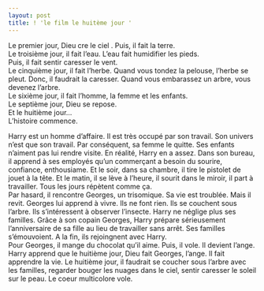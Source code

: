 ```yaml
---
layout: post
title: ! 'le film le huitème jour '
---
```


<p>   Le premier jour, Dieu cre le ciel . Puis, il fait la terre.<br />   Le troisième jour, il fait l’eau. L’eau fait humidifier les pieds.<br />   Puis, il fait sentir caresser le vent.<br />   Le cinquième jour, il fait l’herbe. Quand vous tondez la pelouse, l’herbe se pleut. Donc, il faudrait la caresser. Quand vous embarassez un arbre, vous devenez l’arbre.<br />   Le sixième jour, il fait l’homme, la femme et les enfants.<br />   Le septième jour, Dieu se repose.<br />   Et le huitième jour&#8230;<br />   L’histoire commence.</p>
<p>   Harry est un homme d’affaire. Il est très occupé par son travail. Son univers n’est que son travail. Par conséquent, sa femme le quitte. Ses enfants n’aiment pas lui rendre visite. En réalité, Harry en a assez. Dans son bureau, il apprend à ses employés qu’un commerçant a besoin du sourire, confiance, enthousiame. Et le soir, dans sa chambre, il tire le pistolet de jouet à la tête. Et le matin, il se lève à l’heure, il sourit dans le miroir, il part à travailler. Tous les jours répètent comme ça.<br />   Par hasard, il rencontre Georges, un trisomique. Sa vie est troublée. Mais il revit. Georges lui apprend à vivre. Ils ne font rien. Ils se couchent sous l’arbre. Ils s’intéressent à observer l’insecte. Harry ne néglige plus ses familles. Grâce à son copain Georges, Harry prépare sérieusement l’anniversaire de sa fille au lieu de travailler sans arrêt. Ses familles s’émouvoient. A la fin, ils rejoingnent avec Harry.<br />   Pour Georges, il mange du chocolat qu’il aime. Puis, il vole. Il devient l’ange.<br />   Harry apprend que le huitième jour, Dieu fait Georges, l’ange. Il fait apprendre la vie. Le huitième jour, il faudrait se coucher sous l’arbre avec les familles, regarder bouger les nuages dans le ciel, sentir caresser le soleil sur le peau. Le coeur multicolore vole.</p>
